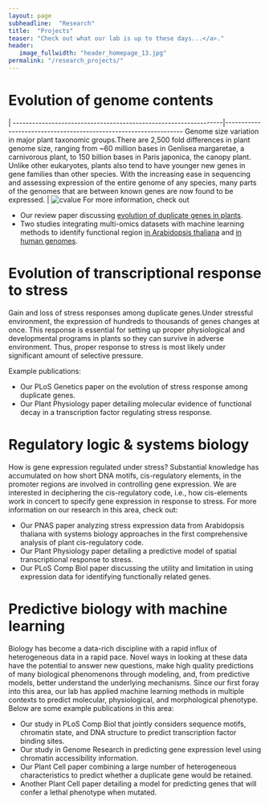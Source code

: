 ```yaml
---
layout: page
subheadline:  "Research"
title:  "Projects"
teaser: "Check out what our lab is up to these days...</a>."
header:
   image_fullwidth: "header_homepage_13.jpg"
permalink: "/research_projects/"
---
```


# Evolution of genome contents
[]()                                                             | 
-----------------------------------------------------------------|-----------------------------------------------------------------
Genome size variation in major plant taxonomic groups.There are 2,500 fold differences in plant genome size, ranging from ~60 million bases in Genlisea margaretae, a carnivorous plant, to 150 billion bases in Paris japonica, the canopy plant. Unlike other eukaryotes, plants also tend to have younger new genes in gene families than other species. With the increasing ease in sequencing and assessing expression of the entire genome of any species, many parts of the genomes that are between known genes are now found to be expressed. | ![cvalue](https://github.com/ShiuLab/ShiuLab.github.io/blob/master/images/research/research_cvalue.png)
For more information, check out

- Our review paper discussing [evolution of duplicate genes in plants](https://www.ncbi.nlm.nih.gov/pubmed/27288366).
- Two studies integrating multi-omics datasets with machine learning methods to identify functional region [in Arabidopsis thaliana](https://www.ncbi.nlm.nih.gov/pubmed/29554332) and [in human genomes](https://www.ncbi.nlm.nih.gov/pubmed/28398576).


# Evolution of transcriptional response to stress
Gain and loss of stress responses among duplicate genes.Under stressful environment, the expression of hundreds to thousands of genes changes at once. This response is essential for setting up proper physiological and developmental programs in plants so they can survive in adverse environment. Thus, proper response to stress is most likely under significant amount of selective pressure. 

Example publications:
- Our PLoS Genetics paper on the evolution of stress response among duplicate genes.
- Our Plant Physiology paper detailing molecular evidence of functional decay in a transcription factor regulating stress response.


# Regulatory logic & systems biology
How is gene expression regulated under stress? Substantial knowledge has accumulated on how short DNA motifs, cis-regulatory elements, in the promoter regions are involved in controlling gene expression. We are interested in deciphering the cis-regulatory code, i.e., how cis-elements work in concert to specify gene expression in response to stress. For more information on our research in this area, check out:

- Our PNAS paper analyzing stress expression data from Arabidopsis thaliana with systems biology approaches in the first comprehensive analysis of plant cis-regulatory code.
- Our Plant Physiology paper detailing a predictive model of spatial transcriptional response to stress.
- Our PLoS Comp Biol paper discussing the utility and limitation in using expression data for identifying functionally related genes.


# Predictive biology with machine learning
Biology has become a data-rich discipline with a rapid influx of heterogeneous data in a rapid pace. Novel ways in looking at these data have the potential to answer new questions, make high quality predictions of many biological phenomenons through modeling, and, from predictive models, better understand the underlying mechanisms. Since our first foray into this area, our lab has applied machine learning methods in multiple contexts to predict molecular, physiological, and morphological phenotype. Below are some example publications in this area:

- Our study in PLoS Comp Biol that jointly considers sequence motifs, chromatin state, and DNA structure to predict transcription factor binding sites.
- Our study in Genome Research in predicting gene expression level using chromatin accessibility information.
- Our Plant Cell paper combining a large number of heterogeneous characteristics to predict whether a duplicate gene would be retained.
- Another Plant Cell paper detailing a model for predicting genes that will confer a lethal phenotype when mutated.